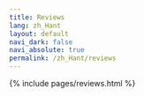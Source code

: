 ```yaml
---
title: Reviews
lang: zh_Hant
layout: default
navi_dark: false
navi_absolute: true
permalink: /zh_Hant/reviews
---
```


{% include pages/reviews.html %}

